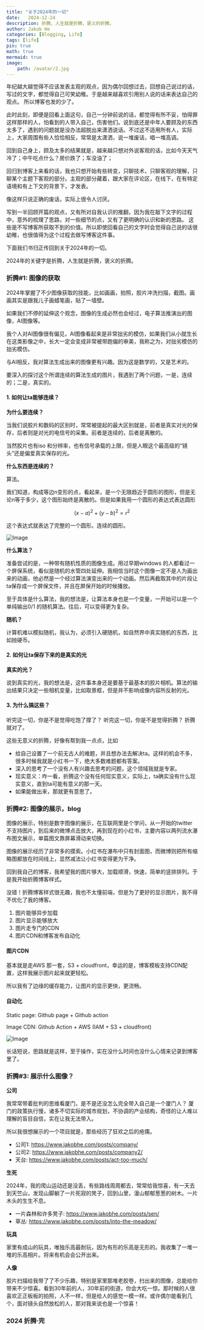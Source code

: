 ```yaml
---
title: "关于2024年的一切"
date:   2024-12-24
description: 折腾，人生就是折腾，褒义的折腾。
author: Jakob He
categories: [Blogging, Life]
tags: [life]
pin: true
math: true
mermaid: true
image:
    path: /avatar/2.jpg
---
```


年纪越大越觉得不应该发表主观的观点，因为偶尔回想过去，回想自己说过的话，写过的文字，都觉得自己可笑幼稚。于是越来越喜欢引用别人说的话来表达自己的观点。 所以博客也发的少了。

此时此刻，即便是回看上面这句，自己一分钟前说的话，都觉得有所不妥，怕得罪这样那样的人，怕看到的人带入自己，伤害他们。说到底还是中年人要顾及的东西太多了，遇到的问题就是没办法超脱出来潇洒说话。不过这不适用所有人，实际上，大家周围有些人恰恰相反，常常是太潇洒，说一堆废话，唱一堆高调。

回到自己身上，顾及太多的结果就是，越来越只想对外说客观的话，比如今天天气冷了；中午吃点什么？房价跌了；车没油了；

回归到博客上来看的话，我也只想开始有些转变，只聊技术，只聊客观的理解，只聊某个主题下客观的部分。主观的部分藏着，跟大家在评论区，在线下，在有特定语境和有上下文的背景下，才发表。

像这样只说正确的废话，实际上很令人讨厌。

写到一半回顾开篇的观点，又有所对自我认识的推翻，因为我在敲下文字的过程中，意外的梳理了思路，对一些细节的点，又有了更明确的认识和新的思路。 这些是不写博客所获取不到的价值。所以即使回看自己的文字时会觉得自己说的话很幼稚，也很值得为这个过程去做写博客这件事。

下面我们书归正传回到关于2024年的一切。

2024年的关键字是折腾，人生就是折腾，褒义的折腾。

### 折腾#1: 图像的获取

2024年掌握了不少图像获取的技能，比如画画，拍照，胶片冲洗扫描，截图。画画其实是跟我儿子画蜡笔画，贴了一墙壁。

如果我们不停的延伸这个观念，图像的生成必然也会经过，电子算法推演出的图像，AI图像等。

我个人对AI图像很有偏见，AI图像看起来是非常拙劣的模仿，如果我们从小就生长在这类影像之中，长大一定会变成非常被带跑偏的审美，我称之为，对拙劣模仿的拙劣模仿。

与AI相反，我对算法生成出来的图像更有兴趣。因为这是数学的，又是艺术的。

要深入的探讨这个所谓连续的算法生成的图片，我遇到了两个问题，一是，连续的；二是，真实的。

#### 1. 如何让ta能够连续？

**为什么要连续？**

当我们说胶片和数码的区别时，常常被提起的最大区别就是，前者是真实对光的保存，后者则是对光的电信号的采集。前者是连续的，后者是离散的。

当然胶片也有iso 和分辨率，也有信号承载的上限，但是人眼这个最高级的“镜头”还是偏爱真实保存的光。

**什么东西是连续的？**

算法。

我们知道，构成等边n变形的点，看起来，是一个无限趋近于圆形的图形，但是无论n等于多少，这个图形始终是离散的。但是如果我用一个圆形的表达式表达圆形

$$ (x-a)^2+(y-b)^2=r^2 $$

这个表达式就表达了完整的一个圆形。连续的圆形。

![Image](/2024-12-24-everything_about_2024/cycle.png)

**什么算法？**

准备尝试的是，一种带有随机性质的图像生成。用过早期windows 的人都看过一个屏保系统，看似是随机的水管四处延伸。我相信当时这个图像一定不是人为画出来的动画，他必然是一个经过算法演变出来的一个动画。然后再截取其中的片段让ta保存成一个屏保文件，并且在屏保开始的时候播放。

至于具体是什么算法，我的想法是，让算法本身也是一个变量，一开始可以是一个单纯输出0/1 的随机算法。往后，可以变得更为复杂。

**随机？**

计算机难以模拟随机，我认为，必须引入硬随机，如自然界中真实随机的东西，比如抛硬币。

#### 2. 如何让ta保存下来的是真实的光

**真实的光？**

说到真实的光，我的想法是，这件事本身还是要基于最基本的胶片相机。算法的输出结果只决定一些相机变量，比如取景框，但是并不影响成像内容所反射的光。

#### 3. 为什么搞这些？

听完这一切，你是不是觉得吃饱了撑了？
听完这一切，你是不是觉得折腾？
折腾就对了。

这些无意义的折腾，好像有帮到我一点点，比如
- 给自己设置了一个前无古人的难题，并且想办法去解决ta。这样的机会不多，很多时候我就是小红书一下，绝大多数难题都有答案。
- 深入的思考了一个没有人有兴趣去思考的问题，这个领域我就是专家。
- 现实意义：咋一看，折腾这个没有任何现实意义，实际上，ta确实没有什么现实意义，直到ta可能有意义的那一天。
- 如果能做出来，那就更有意思了。


### 折腾#2: 图像的展示，blog

图像的展示，特别是数字图像的展示，在互联网里是个学问，从一开始的twitter 不支持图片，到后来的微博点击放大，再到现在的小红书，主要内容以两列流水瀑布图文展示，单篇图文靠屏幕滑动来切换。

图像的展示经历了非常多的摸索。小红书在瀑布中只有封面图，而微博则把所有缩略图都放在时间线上，显然减法让小红书变得更为干净。

回到我自己的博客，我希望我的图片够大，加载顺滑，快速，简单的竖排排列。于是我开始折腾博客样式。

没错！折腾博客样式很无趣，我也不太懂前端，但是为了更好的显示图片，我不得不优化了我的博客。
1. 图片能够异步加载
2. 图片显示能够放大
3. 图片走专门的CDN
4. 图片CDN和博客发布自动化

#### 图片CDN

基本就是走AWS 那一套，S3 + cloudfront，幸运的是，博客模板支持CDN配置，这样我展示图片起来就更轻松。

所以我有了边缘的缓存能力，让图片的显示更快，更流畅。

#### 自动化

Static page: Github page + Github action

Image CDN: Github Action + AWS (IAM + S3 + cloudfront)

![Image](/2024-12-24-everything_about_2024/cloudfront-secure-static-website-overview-github.png)

长话短说，思路就是这样，至于操作，实在没什么时间也没什么心情来记录到博客里了。

### 折腾#3: 展示什么图像？

**公司**

我常常带着批判的思维看厦门，是不是还没怎么完全带入自己是一个厦门人？
厦门的政策执行慢，诸多不切实际的城市规划，不协调的产业结构，奇怪的让人难以理解的盲目自信，实在让我无法带入。

所以我很想展示的一个项目就是，那些经历了狂欢之后的疮痍。

- 公司1: <https://www.jakobhe.com/posts/company/>
- 公司2: <https://www.jakobhe.com/posts/company2/>
- 天台: <https://www.jakobhe.com/posts/act-too-much/>

**生死**

2024年，我的爬山运动还是没丢，有些路线周周都去，常常给我惊喜，有一天去到天竺山，发现山脚躺了一片死寂的凳子，回到山里，漫山郁郁葱葱的树木。一片木头的生生不息。

- 一片森林和许多凳子: <https://www.jakobhe.com/posts/sen/>
- 草丛: <https://www.jakobhe.com/posts/into-the-meadow/>

**玩具**

家里有成山的玩具，唯独乐高最耐玩，因为有形的乐高是无形的。我收集了一堆一堆的乐高相片。将来有机会会公开出来。

**人像**

胶片扫描给我带了了不少乐趣，特别是家里那堆老胶卷，扫出来的图像，总能给你带来不少惊喜。看到30年前的人，30年前的街道，你会大吃一惊。那时候的人很喜欢正正板板的拍照，人不一样，但是给人的感觉一模一样。或许偶尔能看到几个，面对镜头自然放松的人，那对我来说也是一个惊喜！

### 2024 折腾·完


